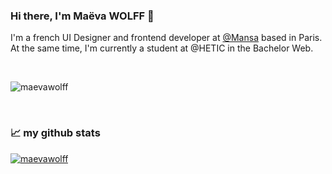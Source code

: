 ### Hi there, I'm Maëva WOLFF 👋

I'm a french UI Designer and frontend developer at <a href="getmansa.com" target="_blank">@Mansa</a> based in Paris. <br/>
At the same time, I'm currently a student at @HETIC in the Bachelor Web.

<br />

<p align="left"> <img src="https://komarev.com/ghpvc/?username=maevawolff&label=Profile%20views&color=0e75b6&style=flat" alt="maevawolff" /> </p>

<br />

### 📈 my github stats
<p align="left"> <a href="https://github.com/ryo-ma/github-profile-trophy"><img src="https://github-profile-trophy.vercel.app/?username=maevawolff" alt="maevawolff" /></a> </p>
